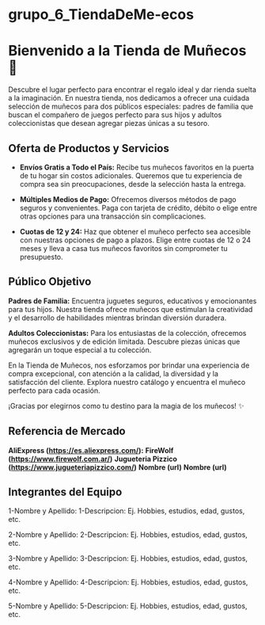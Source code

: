 # grupo_6_TiendaDeMe-ecos
# Bienvenido a la Tienda de Muñecos 🎉

Descubre el lugar perfecto para encontrar el regalo ideal y dar rienda suelta a la imaginación. En nuestra tienda, nos dedicamos a ofrecer una cuidada selección de muñecos para dos públicos especiales: padres de familia que buscan el compañero de juegos perfecto para sus hijos y adultos coleccionistas que desean agregar piezas únicas a su tesoro.

## Oferta de Productos y Servicios

- **Envíos Gratis a Todo el País:** Recibe tus muñecos favoritos en la puerta de tu hogar sin costos adicionales. Queremos que tu experiencia de compra sea sin preocupaciones, desde la selección hasta la entrega.

- **Múltiples Medios de Pago:** Ofrecemos diversos métodos de pago seguros y convenientes. Paga con tarjeta de crédito, débito o elige entre otras opciones para una transacción sin complicaciones.

- **Cuotas de 12 y 24:** Haz que obtener el muñeco perfecto sea accesible con nuestras opciones de pago a plazos. Elige entre cuotas de 12 o 24 meses y lleva a casa tus muñecos favoritos sin comprometer tu presupuesto.

## Público Objetivo

**Padres de Familia:** Encuentra juguetes seguros, educativos y emocionantes para tus hijos. Nuestra tienda ofrece muñecos que estimulan la creatividad y el desarrollo de habilidades mientras brindan diversión duradera.

**Adultos Coleccionistas:** Para los entusiastas de la colección, ofrecemos muñecos exclusivos y de edición limitada. Descubre piezas únicas que agregarán un toque especial a tu colección.

En la Tienda de Muñecos, nos esforzamos por brindar una experiencia de compra excepcional, con atención a la calidad, la diversidad y la satisfacción del cliente. Explora nuestro catálogo y encuentra el muñeco perfecto para cada ocasión.

¡Gracias por elegirnos como tu destino para la magia de los muñecos! ✨

## Referencia de Mercado

**AliExpress (https://es.aliexpress.com/):**
**FireWolf (https://www.firewolf.com.ar/)**
**Jugueteria Pizzico (https://www.jugueteriapizzico.com/)**
**Nombre (url)**
**Nombre (url)**

## Integrantes del Equipo
 
 1-Nombre y Apellido:
 1-Descripcion: Ej. Hobbies, estudios, edad, gustos, etc.

 2-Nombre y Apellido:
 2-Descripcion: Ej. Hobbies, estudios, edad, gustos, etc.

 3-Nombre y Apellido:
 3-Descripcion: Ej. Hobbies, estudios, edad, gustos, etc.

 4-Nombre y Apellido:
 4-Descripcion: Ej. Hobbies, estudios, edad, gustos, etc.

 5-Nombre y Apellido:
 5-Descripcion: Ej. Hobbies, estudios, edad, gustos, etc.